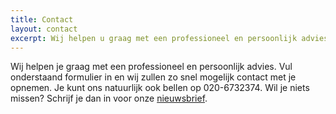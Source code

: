 ```yaml
---
title: Contact
layout: contact
excerpt: Wij helpen u graag met een professioneel en persoonlijk advies. Vul onderstaand formulier in en wij zullen zo snel mogelijk contact met u opnemen. U kunt ons natuurlijk ook bellen op 020-6732374.
---
```



Wij helpen je graag met een professioneel en persoonlijk advies. Vul onderstaand formulier in en wij zullen zo snel mogelijk contact met je opnemen. Je kunt ons natuurlijk ook bellen op 020-6732374. Wil je niets missen? Schrijf je dan in voor onze [nieuwsbrief](/contact/nieuwsbrief/index.html).